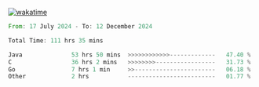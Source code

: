 [![wakatime](https://wakatime.com/badge/user/5970ac98-85fb-4bfd-a7d8-142e7d5bd274.svg)](https://wakatime.com/@5970ac98-85fb-4bfd-a7d8-142e7d5bd274)

<!--START_SECTION:waka-->

```rust
From: 17 July 2024 - To: 12 December 2024

Total Time: 111 hrs 35 mins

Java              53 hrs 50 mins  >>>>>>>>>>>>-------------   47.40 %
C                 36 hrs 2 mins   >>>>>>>>-----------------   31.73 %
Go                7 hrs 1 min     >>-----------------------   06.18 %
Other             2 hrs           -------------------------   01.77 %
```

<!--END_SECTION:waka-->
